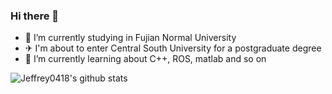 ### Hi there 👋

<!--
**Jeffrey0418/Jeffrey0418** is a ✨ _special_ ✨ repository because its `README.md` (this file) appears on your GitHub profile.

Here are some ideas to get you started:

- 🔭 I’m currently working on ...
- 🌱 I’m currently learning ...
- 👯 I’m looking to collaborate on ...
- 🤔 I’m looking for help with ...
- 💬 Ask me about ...
- 📫 How to reach me: ...
- 😄 Pronouns: ...
- ⚡ Fun fact: ...
-->

- 🔭 I’m currently studying in Fujian Normal University
- ✈ I'm about to enter Central South University for a postgraduate degree
- 🌱 I’m currently learning about C++, ROS, matlab and so on

![Jeffrey0418's github stats](https://github-readme-stats.vercel.app/api/?username=Jeffrey0418)
